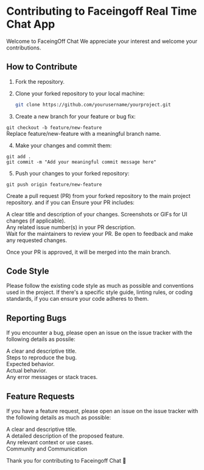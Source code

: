 # Contributing to Faceingoff Real Time Chat App

Welcome to FaceingOff Chat We appreciate your interest and welcome your contributions. 

## How to Contribute

1. Fork the repository.
2. Clone your forked repository to your local machine:

   ```bash
   git clone https://github.com/yourusername/yourproject.git

   ```

3. Create a new branch for your feature or bug fix:


``` git checkout -b feature/new-feature ```  
Replace feature/new-feature with a meaningful branch name.

4. Make your changes and commit them:  

``` 
git add .
git commit -m "Add your meaningful commit message here" 
```

5. Push your changes to your forked repository:

``` git push origin feature/new-feature ```  

Create a pull request (PR) from your forked repository to the main project repository. and if you can Ensure your PR includes:  

A clear title and description of your changes. 
Screenshots or GIFs for UI changes (if applicable).  
Any related issue number(s) in your PR description.  
Wait for the maintainers to review your PR. Be open to feedback and make any requested changes.  

Once your PR is approved, it will be merged into the main branch.  

## Code Style
Please follow the existing code style as much as possible and conventions used in the project. If there's a specific style guide, linting rules, or coding standards, if you can ensure your code adheres to them.

## Reporting Bugs
If you encounter a bug, please open an issue on the issue tracker with the following details as possile:  
  
A clear and descriptive title.  
Steps to reproduce the bug.  
Expected behavior.  
Actual behavior.  
Any error messages or stack traces.  

## Feature Requests  
If you have a feature request, please open an issue on the issue tracker with the following details as much as possible:  

A clear and descriptive title.  
A detailed description of the proposed feature.  
Any relevant context or use cases.  
Community and Communication  
  

Thank you for contributing to Faceingoff Chat 🚀  




